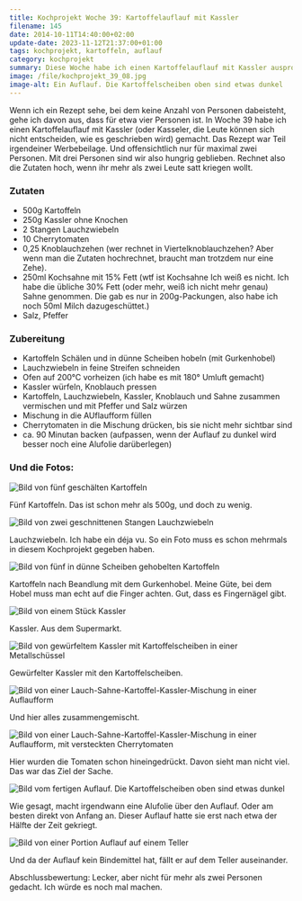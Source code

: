 ```yaml
---
title: Kochprojekt Woche 39: Kartoffelauflauf mit Kassler
filename: 145
date: 2014-10-11T14:40:00+02:00
update-date: 2023-11-12T21:37:00+01:00
tags: kochprojekt, kartoffeln, auflauf
category: kochprojekt
summary: Diese Woche habe ich einen Kartoffelauflauf mit Kassler ausprobiert, das Rezept habe ich aus irgendeiner Werbebeilage.
image: /file/kochprojekt_39_08.jpg
image-alt: Ein Auflauf. Die Kartoffelscheiben oben sind etwas dunkel
---
```

Wenn ich ein Rezept sehe, bei dem keine Anzahl von Personen dabeisteht, gehe ich davon aus, dass für etwa vier Personen ist.
In Woche 39 habe ich einen Kartoffelauflauf mit Kassler (oder Kasseler, die Leute können sich nicht entscheiden, wie es geschrieben wird) gemacht. Das Rezept war Teil irgendeiner Werbebeilage. Und offensichtlich nur für maximal zwei Personen. Mit drei Personen sind wir also hungrig geblieben. Rechnet also die Zutaten hoch, wenn ihr mehr als zwei Leute satt kriegen wollt.

### Zutaten

- 500g Kartoffeln
- 250g Kassler ohne Knochen
- 2 Stangen Lauchzwiebeln
- 10 Cherrytomaten
- 0,25 Knoblauchzehen (wer rechnet in Viertelknoblauchzehen? Aber wenn man die Zutaten hochrechnet, braucht man trotzdem nur eine Zehe).
- 250ml Kochsahne mit 15% Fett (wtf ist Kochsahne Ich weiß es nicht. Ich habe die übliche 30% Fett (oder mehr, weiß ich nicht mehr genau) Sahne genommen. Die gab es nur in 200g-Packungen, also habe ich noch 50ml Milch dazugeschüttet.)
- Salz, Pfeffer

### Zubereitung

- Kartoffeln Schälen und in dünne Scheiben hobeln (mit Gurkenhobel)
- Lauchzwiebeln in feine Streifen schneiden
- Ofen auf 200°C vorheizen (ich habe es mit 180° Umluft gemacht)
- Kassler würfeln, Knoblauch pressen
- Kartoffeln, Lauchzwiebeln, Kassler, Knoblauch und Sahne zusammen vermischen und mit Pfeffer und Salz würzen
- Mischung in die AUflaufform füllen
- Cherrytomaten in die Mischung drücken, bis sie nicht mehr sichtbar sind
- ca. 90 Minutan backen (aufpassen, wenn der Auflauf zu dunkel wird besser noch eine Alufolie darüberlegen)

### Und die Fotos:

![Bild von fünf geschälten Kartoffeln](/file/kochprojekt_39_01.jpg)

Fünf Kartoffeln. Das ist schon mehr als 500g, und doch zu wenig.

![Bild von zwei geschnittenen Stangen Lauchzwiebeln](/file/kochprojekt_39_02.jpg)

Lauchzwiebeln. Ich habe ein déja vu. So ein Foto muss es schon mehrmals in diesem Kochprojekt gegeben haben.

![Bild von fünf in dünne Scheiben gehobelten Kartoffeln](/file/kochprojekt_39_03.jpg)

Kartoffeln nach Beandlung mit dem Gurkenhobel. Meine Güte, bei dem Hobel muss man echt auf die Finger achten. Gut, dass es Fingernägel gibt.

![Bild von einem Stück Kassler](/file/kochprojekt_39_04.jpg)

Kassler. Aus dem Supermarkt.

![Bild von gewürfeltem Kassler mit Kartoffelscheiben in einer Metallschüssel](/file/kochprojekt_39_05.jpg)

Gewürfelter Kassler mit den Kartoffelscheiben.

![Bild von einer Lauch-Sahne-Kartoffel-Kassler-Mischung in einer Auflaufform](/file/kochprojekt_39_06.jpg)

Und hier alles zusammengemischt.

![Bild von einer Lauch-Sahne-Kartoffel-Kassler-Mischung in einer Auflaufform, mit versteckten Cherrytomaten](/file/kochprojekt_39_07.jpg "Hallo Kinder! In diesem Bild haben wir zehn Cherrytomaten versteckt? Findet ihr sie?")

Hier wurden die Tomaten schon hineingedrückt. Davon sieht man nicht viel. Das war das Ziel der Sache.

![Bild vom fertigen Auflauf. Die Kartoffelscheiben oben sind etwas dunkel](/file/kochprojekt_39_08.jpg)

Wie gesagt, macht irgendwann eine Alufolie über den Auflauf. Oder am besten direkt von Anfang an. Dieser Auflauf hatte sie erst nach etwa der Hälfte der Zeit gekriegt.

![Bild von einer Portion Auflauf auf einem Teller](/file/kochprojekt_39_09.jpg)

Und da der Auflauf kein Bindemittel hat, fällt er auf dem Teller auseinander.

Abschlussbewertung: Lecker, aber nicht für mehr als zwei Personen gedacht. Ich würde es noch mal machen.
